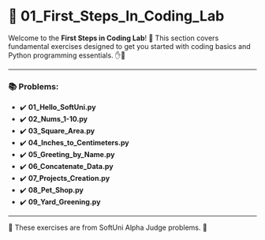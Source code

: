# 🐍 01_First_Steps_In_Coding_Lab

Welcome to the **First Steps in Coding Lab**! 🎉 This section covers fundamental exercises designed to get you started
with coding basics and Python programming essentials. ✋👋

---

### 📚 Problems:

- ✔️ **01_Hello_SoftUni.py**
- ✔️ **02_Nums_1-10.py**
- ✔️ **03_Square_Area.py**
- ✔️ **04_Inches_to_Centimeters.py**
- ✔️ **05_Greeting_by_Name.py**
- ✔️ **06_Concatenate_Data.py**
- ✔️ **07_Projects_Creation.py**
- ✔️ **08_Pet_Shop.py**
- ✔️ **09_Yard_Greening.py**

---

🚀 These exercises are from SoftUni Alpha Judge problems. 👋
